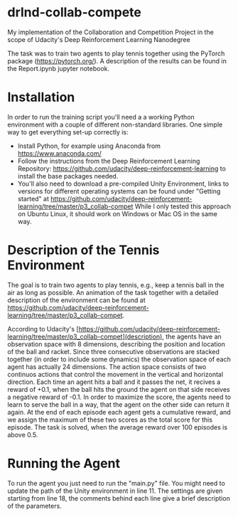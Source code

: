 # drlnd-collab-compete
My implementation of the Collaboration and Competition Project in the scope of Udacity's Deep Reinforcement Learning Nanodegree

The task was to train two agents to play tennis together using the PyTorch package (https://pytorch.org/).
A description of the results can be found in the Report.ipynb jupyter notebook.

# Installation
In order to run the training script you'll need a a working Python environment with a couple of different non-standard libraries.
One simple way to get everything set-up correctly is:
- Install Python, for example using Anaconda from https://www.anaconda.com/
- Follow the instructions from the Deep Reinforcement Learning Repository: https://github.com/udacity/deep-reinforcement-learning
to install the base packages needed.
- You'll also need to download a pre-compiled Unity Environment, links to versions for different operating systems can be found under "Getting started" at
https://github.com/udacity/deep-reinforcement-learning/tree/master/p3_collab-compet
While I only tested this approach on Ubuntu Linux, it should work on Windows or Mac OS in the same way.

# Description of the Tennis Environment
The goal is to train two agents to play tennis, e.g., keep a tennis ball in the air as long as possible. 
An animation of the task together with a detailed description of the environment can be found at https://github.com/udacity/deep-reinforcement-learning/tree/master/p3_collab-compet.

According to Udacity's [https://github.com/udacity/deep-reinforcement-learning/tree/master/p3_collab-compet](description), the agents have an observation space with 8 dimensions, describing
the position and location of the ball and racket. Since three consecutive observations are stacked together (in order to include some dynamics) the observation space of each agent has actually 24 dimensions.
The action space consists of two continuos actions that control the movement in the vertical and horizontal direction.
Each time an agent hits a ball and it passes the net, it recives a reward of +0.1, when the ball hits the ground the agent on that side receives a negative reward of -0.1.
In order to maximize the score, the agents need to learn to serve the ball in a way, that the agent on the other side can return it again. At the end of each episode each agent gets a cumulative reward, and we assign the maximum of these two scores as the total score for this episode.
The task is solved, when the average reward over 100 episodes is above 0.5. 


# Running the Agent
To run the agent you just need to run the "main.py" file. You might need to update the path of the Unity environment in line 11.
The settings are given starting from line 18, the comments behind each line give a brief description of the parameters.
